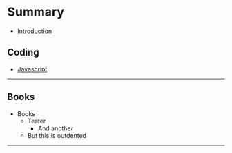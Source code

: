 # Summary

* [Introduction](README.md)

## Coding

* [Javascript](javascript/README.md)

----

## Books

* Books
  * Tester
    * And another
  * But this is outdented

---
